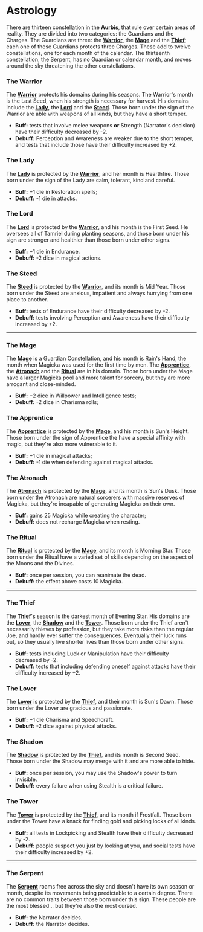 # Astrology

There are thirteen constellation in the **[Aurbis]()**, that rule over certain areas of reality. They are divided into two categories: the Guardians and the Charges. The Guardians are three: the **[Warrior](https://en.uesp.net/wiki/Lore:Astronomy#The_Warrior)**, the **[Mage](https://en.uesp.net/wiki/Lore:Astronomy#The_Mage)** and the **[Thief](https://en.uesp.net/wiki/Lore:Astronomy#The_Thief)**; each one of these Guardians protects three Charges. These add to twelve constellations, one for each month of the calendar. The thirteenth constellation, the Serpent, has no Guardian or calendar month, and moves around the sky threatening the other constellations.


### The Warrior
The **[Warrior](https://en.uesp.net/wiki/Lore:Astronomy#The_Warrior)** protects his domains during his seasons. The Warrior's month is the Last Seed, when his strength is necessary for harvest. His domains include the **[Lady](https://en.uesp.net/wiki/Lore:Astronomy#The_Lady)**, the **[Lord](https://en.uesp.net/wiki/Lore:Astronomy#The_Lord)** and the **[Steed](https://en.uesp.net/wiki/Lore:Astronomy#The_Steed)**. Those born under the sign of the Warrior are able with weapons of all kinds, but they have a short temper.
* **Buff:** tests that involve melee weapons **or** Strength (Narrator's decision) have their difficulty decreased by -2.
* **Debuff:** Perception and Awareness are weaker due to the short temper, and tests that include those have their difficulty increased by +2.

### The Lady
The **[Lady](https://en.uesp.net/wiki/Lore:Astronomy#The_Lady)** is protected by the **[Warrior](https://en.uesp.net/wiki/Lore:Astronomy#The_Warrior)**, and her month is Hearthfire. Those born under the sign of the Lady are calm, tolerant, kind and careful.
* **Buff:** +1 die in Restoration spells;
* **Debuff:** -1 die in attacks.

### The Lord
The **[Lord](https://en.uesp.net/wiki/Lore:Astronomy#The_Lord)** is protected by the **[Warrior](https://en.uesp.net/wiki/Lore:Astronomy#The_Warrior)**, and his month is the First Seed. He oversees all of Tamriel during planting seasons, and those born under his sign are stronger and healthier than those born under other signs.
* **Buff:** +1 die in Endurance.
* **Debuff:** -2 dice in magical actions.

### The Steed
The **[Steed](https://en.uesp.net/wiki/Lore:Astronomy#The_Steed)** is protected by the **[Warrior](https://en.uesp.net/wiki/Lore:Astronomy#The_Warrior)**, and its month is Mid Year. Those born under the Steed are anxious, impatient and always hurrying from one place to another.
* **Buff:** tests of Endurance have their difficulty decreased by -2.
* **Debuff:** tests involving Perception and Awareness have their difficulty increased by +2.

-----

### The Mage
The **[Mage](https://en.uesp.net/wiki/Lore:Astronomy#The_Mage)** is a Guardian Constellation, and his month is Rain's Hand, the month when Magicka was used for the first time by men. The **[Apprentice](https://en.uesp.net/wiki/Lore:Astronomy#The_Apprentice)**, the **[Atronach](https://en.uesp.net/wiki/Lore:Astronomy#The_Atronach)** and the **[Ritual](https://en.uesp.net/wiki/Lore:Astronomy#The_Ritual)** are in his domain. Those born under the Mage have a larger Magicka pool and more talent for sorcery, but they are more arrogant and close-minded.
* **Buff:** +2 dice in Willpower and Intelligence tests;
* **Debuff:** -2 dice in Charisma rolls;

### The Apprentice
The **[Apprentice](https://en.uesp.net/wiki/Lore:Astronomy#The_Apprentice)** is protected by the **[Mage](https://en.uesp.net/wiki/Lore:Astronomy#The_Mage)**, and his month is Sun's Height. Those born under the sign of Apprentice the have a special affinity with magic, but they're also more vulnerable to it.
* **Buff:** +1 die in magical attacks;
* **Debuff:** -1 die when defending against magical attacks.

### The Atronach
The **[Atronach](https://en.uesp.net/wiki/Lore:Astronomy#The_Atronach)** is protected by the **[Mage](https://en.uesp.net/wiki/Lore:Astronomy#The_Mage)**, and its month is Sun's Dusk. Those born under the Atronach are natural sorcerers with massive reserves of Magicka, but they're incapable of generating Magicka on their own.
* **Buff:** gains 25 Magicka while creating the character;
* **Debuff:** does not recharge Magicka when resting.

### The Ritual
The **[Ritual](https://en.uesp.net/wiki/Lore:Astronomy#The_Ritual)** is protected by the **[Mage](https://en.uesp.net/wiki/Lore:Astronomy#The_Mage)**, and its month is Morning Star. Those born under the Ritual have a varied set of skills depending on the aspect of the Moons and the Divines.
* **Buff:** once per session, you can reanimate the dead.
* **Debuff:** the effect above costs 10 Magicka.

-----

### The Thief
The **[Thief](https://en.uesp.net/wiki/Lore:Astronomy#The_Thief)**'s season is the darkest month of Evening Star. His domains are the **[Lover](https://en.uesp.net/wiki/Lore:Astronomy#The_Lover)**, the **[Shadow](https://en.uesp.net/wiki/Lore:Astronomy#The_Shadow)** and the **[Tower](https://en.uesp.net/wiki/Lore:Astronomy#The_Tower)**. Those born under the Thief aren't necessarily thieves by profession, but they take more risks than the regular Joe, and hardly ever suffer the consequences. Eventually their luck runs out, so they usually live shorter lives than those born under other signs.
* **Buff:** tests including Luck or Manipulation have their difficulty decreased by -2.
* **Debuff:** tests that including defending oneself against attacks have their difficulty increased by +2.

### The Lover
The **[Lover](https://en.uesp.net/wiki/Lore:Astronomy#The_Lover)** is protected by the **[Thief](https://en.uesp.net/wiki/Lore:Astronomy#The_Thief)**, and their month is Sun's Dawn. Those born under the Lover are gracious and passionate.
* **Buff:** +1 die Charisma and Speechcraft.
* **Debuff:** -2 dice against physical attacks.

### The Shadow
The **[Shadow](https://en.uesp.net/wiki/Lore:Astronomy#The_Shadow)** is protected by the **[Thief](https://en.uesp.net/wiki/Lore:Astronomy#The_Thief)**, and its month is Second Seed. Those born under the Shadow may merge with it and are more able to hide.
* **Buff:** once per session, you may use the Shadow's power to turn invisible.
* **Debuff:** every failure when using Stealth is a critical failure.

### The Tower
The **[Tower](https://en.uesp.net/wiki/Lore:Astronomy#The_Tower)** is protected by the **[Thief](https://en.uesp.net/wiki/Lore:Astronomy#The_Thief)**, and its month if Frostfall. Those born under the Tower have a knack for finding gold and picking locks of all kinds.
* **Buff:** all tests in Lockpicking and Stealth have their difficulty decreased by -2.
* **Debuff:** people suspect you just by looking at you, and social tests have their difficulty increased by +2.

---

### The Serpent
The **[Serpent](https://en.uesp.net/wiki/Lore:Astronomy#The_Serpent)** roams free across the sky and doesn't have its own season or month, despite its movements being predictable to a certain degree. There are no common traits between those born under this sign. These people are the most blessed... but they're also the most cursed.
* **Buff:** the Narrator decides.
* **Debuff:** the Narrator decides.
